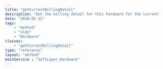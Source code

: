 ```yaml
---
title: "getCurrentBillingDetail"
description: "Get the billing detail for this hardware for the current billing period. This does not include bandwidth usage. "
date: "2018-02-12"
tags:
    - "method"
    - "sldn"
    - "Hardware"
classes:
    - "getCurrentBillingDetail"
type: "reference"
layout: "method"
mainService : "SoftLayer_Hardware"
---
```

